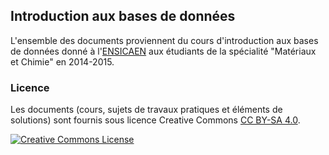 ## Introduction aux bases de données

L'ensemble des documents proviennent du cours d'introduction aux bases de données donné à l'[ENSICAEN](http://www.ensicaen.fr) aux étudiants de la spécialité "Matériaux et Chimie" en 2014-2015.

### Licence

Les documents (cours, sujets de travaux pratiques et éléments de solutions) sont fournis sous licence Creative Commons [CC BY-SA 4.0](https://creativecommons.org/licenses/by-sa/4.0/).

[![Creative Commons License](http://i.creativecommons.org/l/by-nc-nd/3.0/88x31.png)](https://creativecommons.org/licenses/by-sa/4.0/)
